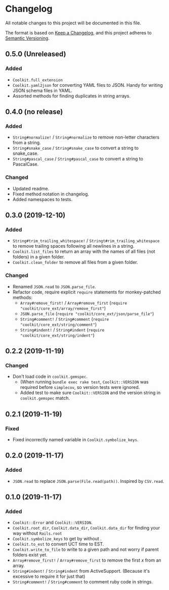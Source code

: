 # Changelog

All notable changes to this project will be documented in this file.

The format is based on [Keep a Changelog](https://keepachangelog.com/en/1.0.0/),
and this project adheres to [Semantic Versioning](https://semver.org/spec/v2.0.0.html).

## 0.5.0 (Unreleased)

### Added

- `Coolkit.full_extension`
- `Coolkit.yaml2json` for converting YAML files to JSON. Handy for writing JSON schema files in YAML.
- Assorted methods for finding duplicates in string arrays.

## 0.4.0 (no release)

### Added

- `String#normalize!` / `String#normalize` to remove non-letter characters from a string.
- `String#snake_case` / `String#snake_case` to convert a string to snake_case.
- `String#pascal_case` / `String#pascal_case` to convert a string to PascalCase.

### Changed

- Updated readme.
- Fixed method notation in changelog.
- Added namespaces to tests.


## 0.3.0 (2019-12-10)

### Added

- `String#trim_trailing_whitespace!` / `Stringt#rim_trailing_whitespace` to remove trailing spaces following all newlines in a string.
- `Coolkit.list_files` to return an array with the names of all files (not folders) in a given folder.
- `Coolkit.clean_folder` to remove all files from a given folder.

### Changed

- Renamed `JSON.read` to `JSON.parse_file`.
- Refactor code, require explicit `require` statements for monkey-patched methods:
    - `Array#remove_first!` / `Array#remove_first` (`require "coolkit/core_ext/array/remove_first"`)
    - `JSON.parse_file` (`require "coolkit/core_ext/json/parse_file"`)
    - `String#comment!` / `String#comment` (`require "coolkit/core_ext/string/comment"`)
    - `String#indent!` / `String#indent` (`require "coolkit/core_ext/string/indent"`)

## 0.2.2 (2019-11-19)

### Changed

- Don't load code in `coolkit.gemspec`.
    - (When running `bundle exec rake test`, `Coolkit::VERSION` was required before `simplecov`, so version tests were ignored.
    - Added test to make sure `Coolkit::VERSION` and the version string in `coolkit.gemspec` match.

## 0.2.1 (2019-11-19)

### Fixed

- Fixed incorrectly named variable in `Coolkit.symbolize_keys`.

## 0.2.0 (2019-11-17)

### Added

- `JSON.read` to replace `JSON.parse(File.read(path))`. Inspired by `CSV.read`.

## 0.1.0 (2019-11-17)

### Added

- `Coolkit::Error` and `Coolkit::VERSION`.
- `Coolkit.root_dir`, `Coolkit.data_dir`, `Coolkit.data_dir` for finding your way without `Rails.root`
- `Coolkit.symbolize_keys` to get by without .
- `Coolkit.to_est` to convert UCT time to EST.
- `Coolkit.write_to_file` to write to a given path and not worry if parent folders exist yet.
- `Array#remove_first!` / `Array#remove_first` to remove the first *x* from an array.
- `String#indent!` / `String#indent` from ActiveSupport. (Because it's excessive to require it for just that)
- `String#comment!` / `String#comment` to comment ruby code in strings.

